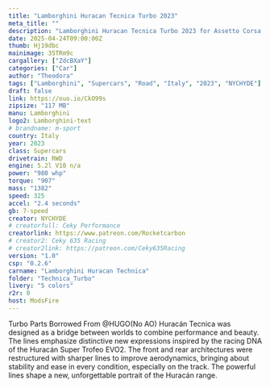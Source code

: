 ```yaml
---
title: "Lamborghini Huracan Tecnica Turbo 2023"
meta_title: ""
description: "Lamborghini Huracan Tecnica Turbo 2023 for Assetto Corsa by NYCHYDE"
date: 2025-04-24T09:00:00Z
thumb: Hj19dbc
mainimage: 35TRm9c
cargallery: ["ZdcBXaY"]
categories: ["Car"]
author: "Theodora"
tags: ["Lamborghini", "Supercars", "Road", "Italy", "2023", "NYCHYDE"]
draft: false
link: https://ouo.io/CkO99s
zipsize: "117 MB"
manu: Lamborghini
logo2: Lamborghini-text
# brandname: m-sport
country: Italy
year: 2023
class: Supercars
drivetrain: RWD
engine: 5.2l V10 n/a
power: "980 whp"
torque: "907"
mass: "1382"
speed: 325
accel: "2.4 seconds"
gb: 7-speed
creator: NYCHYDE
# creatorfull: Ceky Performance
creatorlink: https://www.patreon.com/Rocketcarbon
# creator2: Ceky 635 Racing
# creator2link: https://patreon.com/Ceky635Racing
version: "1.0"
csp: "0.2.6"
carname: "Lamborghini Huracan Technica"
folder: "Technica_Turbo"
livery: "5 colors"
r2r: 0
host: ModsFire
---
```

Turbo Parts Borrowed From @HUGO(No AO) Huracán Tecnica was designed as a bridge between worlds to combine performance and beauty. The lines emphasize distinctive new expressions inspired by the racing DNA of the Huracán Super Trofeo EVO2. The front and rear architectures were restructured with sharper lines to improve aerodynamics, bringing about stability and ease in every condition, especially on the track.
The powerful lines shape a new, unforgettable portrait of the Huracán range.